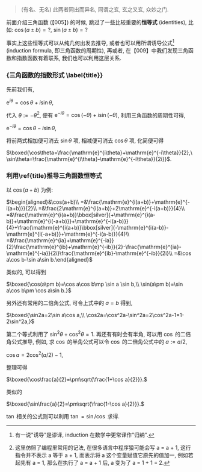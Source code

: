 > (有名、无名) 此两者同出而异名, 同谓之玄, 玄之又玄, 众妙之门.

前面介绍三角函数 (【005】) 的时候, 跳过了一些比较重要的**恒等式** (identities), 比如: $\cos (a\pm b)=?$, $\sin (a\pm  b)=?$

事实上这些恒等式可以从纯几何出发去推导, 或者也可以用所谓诱导公式[^1] (induction formula, 即三角函数的周期性), 再或者, 在【009】中我们发现三角函数和指数函数有着联系, 我们也可以利用这层关系.

### {三角函数的指数形式 \label{title}}

先前我们有,

$\mathrm{e}^{i\theta}=\cos \theta+i\sin \theta$,

代入 $\theta:=-\theta$[^2], 便有 $\mathrm{e}^{-i\theta}=\cos (-\theta)+i\sin (-\theta)$, 利用三角函数的周期性可得,

$\mathrm{e}^{-i\theta}=\cos \theta-i\sin \theta$,

将前两式相加便可消去 $\sin\theta$ 项, 相减便可消去 $\cos\theta$ 项, 化简便可得

$\boxed{\cos\theta=\frac{\mathrm{e}^{i\theta}+\mathrm{e}^{-i\theta}}{2},\ \sin\theta=\frac{\mathrm{e}^{i\theta}-\mathrm{e}^{-i\theta}}{2i}}$.

### 利用\ref{title}推导三角函数恒等式

以 $\cos (a+b)$ 为例:

$\begin{aligned}&\cos(a+b)\\
=&\frac{\mathrm{e}^{i(a+b)}+\mathrm{e}^{-i(a+b)}}{2}\\
=&\frac{2\mathrm{e}^{i(a+b)}+2\mathrm{e}^{-i(a+b)}}{4}\\
=&\frac{\mathrm{e}^{i(a+b)}\bbox[silver]{+\mathrm{e}^{i(a-b)}+\mathrm{e}^{i(-a+b)}}+\mathrm{e}^{-i(a-b)}}{4}+\frac{\mathrm{e}^{i(a+b)}\bbox[silver]{-\mathrm{e}^{i(a-b)}-\mathrm{e}^{i(-a+b)}}+\mathrm{e}^{-i(a-b)}}{4}\\
=&\frac{\mathrm{e}^{ia}+\mathrm{e}^{-ia}}{2}\frac{\mathrm{e}^{ib}+\mathrm{e}^{-ib}}{2}-\frac{\mathrm{e}^{ia}-\mathrm{e}^{-ia}}{2i}\frac{\mathrm{e}^{ib}-\mathrm{e}^{-ib}}{2i}\\
=&\cos a\cos b-\sin a\sin b.\end{aligned}$

类似的, 可以得到

$\boxed{\cos(a\pm b)=\cos a\cos b\mp \sin a \sin b,\\
\sin(a\pm b)=\sin a\cos b\pm \cos a\sin b.}$

另外还有常用的二倍角公式, 可令上式中的 $a=b$ 得到, 

$\boxed{\sin2a=2\sin a\cos a,\\
\cos2a=\cos^2a-\sin^2a=2\cos^2a-1=1-2\sin^2a,}$

第二个等式利用了 $\sin^2\theta+\cos^2\theta=1$. 再还有有时会有半角, 可以用 $\cos$ 的二倍角公式推导, 例如, 求 $\cos$ 的半角公式可以令 $\cos$ 的二倍角公式中的 $a:=a/2$,

$\cos a=2\cos^2(a/2)-1$,

整理可得

$\boxed{\cos\frac{a}{2}=\pm\sqrt{\frac{1+\cos a}{2}}}.$

类似的

$\boxed{\sin\frac{a}{2}=\pm\sqrt{\frac{1-\cos a}{2}}}.$

$\tan$ 相关的公式则可以利用 $\tan=\sin/\cos$ 求得.

[^1]: 有一说"诱导"是谬译, induction 在数学中更常译作"归纳".
[^2]: 这里仿照了编程里常用的记法, 在很多语言中程序猿可能会写 a = a + 1, 这行指令并不表示 a 等于 a + 1, 而表示将 a 这个变量赋值它原先的值加一, 例如若起先有 a = 1, 那么在执行了 a = a + 1 后, a 变为了 a = 1 + 1 = 2.